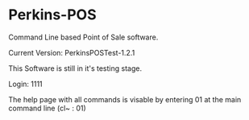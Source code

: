 # Perkins-POS
 Command Line based Point of Sale software.

 Current Version: PerkinsPOSTest-1.2.1

This Software is still in it's testing stage. 

Login: 1111

The help page with all commands is visable by entering 01 at the main command line (cl~ : 01)



